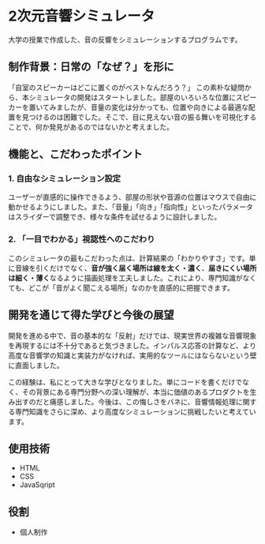# 2次元音響シミュレータ

大学の授業で作成した、音の反響をシミュレーションするプログラムです。

## 制作背景：日常の「なぜ？」を形に
「自室のスピーカーはどこに置くのがベストなんだろう？」
この素朴な疑問から、本シミュレータの開発はスタートしました。部屋のいろいろな位置にスピーカーを置いてみましたが、音量の変化は分かっても、位置や向きによる最適な配置を見つけるのは困難でした。そこで、目に見えない音の振る舞いを可視化することで、何か発見があるのではないかと考えました。

## 機能と、こだわったポイント
### 1. 自由なシミュレーション設定
ユーザーが直感的に操作できるよう、部屋の形状や音源の位置はマウスで自由に動かせるようにしました。また、「音量」「向き」「指向性」といったパラメータはスライダーで調整でき、様々な条件を試せるように設計しました。

### 2. 「一目でわかる」視認性へのこだわり
このシミュレータの最もこだわった点は、計算結果の「わかりやすさ」です。単に音線を引くだけでなく、**音が強く届く場所は線を太く・濃く**、**届きにくい場所は細く・薄く**なるように描画処理を工夫しました。これにより、専門知識がなくても、どこが「音がよく聞こえる場所」なのかを直感的に把握できます。

## 開発を通じて得た学びと今後の展望
開発を進める中で、音の基本的な「反射」だけでは、現実世界の複雑な音響現象を再現するには不十分であると気づきました。インパルス応答の計算など、より高度な音響学の知識と実装力がなければ、実用的なツールにはならないという壁に直面しました。

この経験は、私にとって大きな学びとなりました。単にコードを書くだけでなく、その背景にある専門分野への深い理解が、本当に価値のあるプロダクトを生み出すのだと痛感しました。今後は、この悔しさをバネに、音響情報処理に関する専門知識をさらに深め、より高度なシミュレーションに挑戦したいと考えています。

## 使用技術
- HTML
- CSS
- JavaSqript

## 役割
- 個人制作
